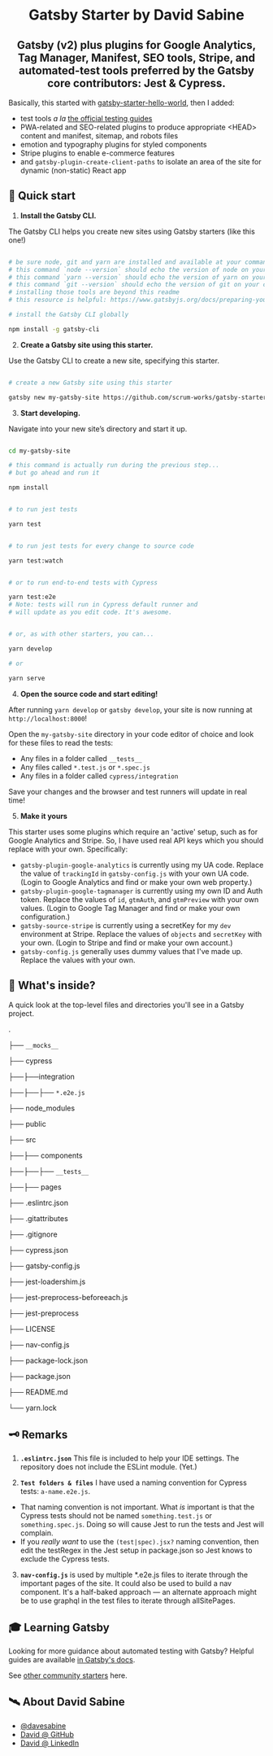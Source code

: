 <h1 align="center">Gatsby Starter by David Sabine</h1>
<h2 align="center">Gatsby (v2) plus plugins for Google Analytics, Tag Manager, Manifest, SEO tools, Stripe, and automated-test tools preferred by the Gatsby core contributors: Jest &amp; Cypress.</h2>
 
Basically, this started with [gatsby-starter-hello-world](https://github.com/gatsbyjs/gatsby-starter-hello-world), then I added:

- test tools _a la_ [the official testing guides](https://next.gatsbyjs.org/docs/testing/)
- PWA-related and SEO-related plugins to produce appropriate &lt;HEAD&gt; content and manifest, sitemap, and robots files
- emotion and typography plugins for styled components
- Stripe plugins to enable e-commerce features
- and `gatsby-plugin-create-client-paths` to isolate an area of the site for dynamic (non-static) React app
  
## 🚀 Quick start

1.  **Install the Gatsby CLI.**

The Gatsby CLI helps you create new sites using Gatsby starters (like this one!)

```sh

# be sure node, git and yarn are installed and available at your command line
# this command `node --version` should echo the version of node on your computer
# this command `yarn --version` should echo the version of yarn on your computer
# this command `git --version` should echo the version of git on your computer
# installing those tools are beyond this readme
# this resource is helpful: https://www.gatsbyjs.org/docs/preparing-your-environment/

# install the Gatsby CLI globally

npm install -g gatsby-cli

```

2.  **Create a Gatsby site using this starter.**

Use the Gatsby CLI to create a new site, specifying this starter.

```sh

# create a new Gatsby site using this starter

gatsby new my-gatsby-site https://github.com/scrum-works/gatsby-starter

```

3.  **Start developing.**

Navigate into your new site’s directory and start it up.

```sh

cd my-gatsby-site

# this command is actually run during the previous step...
# but go ahead and run it

npm install

```

```sh

# to run jest tests

yarn test


# to run jest tests for every change to source code

yarn test:watch


# or to run end-to-end tests with Cypress

yarn test:e2e
# Note: tests will run in Cypress default runner and
# will update as you edit code. It's awesome.


# or, as with other starters, you can...

yarn develop

# or

yarn serve

```

4.  **Open the source code and start editing!**

After running `yarn develop` or `gatsby develop`, your site is now running at `http://localhost:8000`!

Open the `my-gatsby-site` directory in your code editor of choice and look for these files to read the tests:

- Any files in a folder called `__tests__`
- Any files called `*.test.js` or `*.spec.js`
- Any files in a folder called `cypress/integration`

Save your changes and the browser and test runners will update in real time!

5.  **Make it yours**

This starter uses some plugins which require an 'active' setup, such as for Google Analytics and Stripe.  So, I have used real API keys which you should replace with your own.  Specifically:

- `gatsby-plugin-google-analytics` is currently using my UA code. Replace the value of `trackingId` in `gatsby-config.js` with your own UA code. (Login to Google Analytics and find or make your own web property.)
- `gatsby-plugin-google-tagmanager` is currently using my own ID and Auth token.  Replace the values of `id`, `gtmAuth`, and `gtmPreview` with your own values. (Login to Google Tag Manager and find or make your own configuration.)
- `gatsby-source-stripe` is currently using a secretKey for my `dev` environment at Stripe.  Replace the values of `objects` and `secretKey` with your own.  (Login to Stripe and find or make your own account.)
- `gatsby-config.js` generally uses dummy values that I've made up.  Replace the values with your own.

## 🧐 What's inside?

A quick look at the top-level files and directories you'll see in a Gatsby project.

.

├── `__mocks__`

├── cypress

├──├──integration

├──├──├── `*.e2e.js`

├── node_modules

├── public

├── src

├──├── components

├──├──├── `__tests__`

├──├── pages

├── .eslintrc.json

├── .gitattributes

├── .gitignore

├── cypress.json

├── gatsby-config.js

├── jest-loadershim.js

├── jest-preprocess-beforeeach.js

├── jest-preprocess

├── LICENSE

├── nav-config.js

├── package-lock.json

├── package.json

├── README.md

└── yarn.lock

## 🗝 Remarks

1. **`.eslintrc.json`** This file is included to help your IDE settings.  The repository does not include the ESLint module. (Yet.)

2. **`Test folders & files`** I have used a naming convention for Cypress tests: `a-name.e2e.js`.
- That naming convention is not important. What *is* important is that the Cypress tests should not be named `something.test.js` or `something.spec.js`.  Doing so will cause Jest to run the tests and Jest will complain.
- If you *really want* to use the `(test|spec).jsx?` naming convention, then edit the testRegex in the Jest setup in package.json so Jest knows to exclude the Cypress tests.

3. **`nav-config.js`** is used by multiple *.e2e.js files to iterate through the important pages of the site.  It could also be used to build a nav component.  It's a half-baked approach — an alternate approach might be to use graphql in the test files to iterate through allSitePages.

## 🎓 Learning Gatsby

Looking for more guidance about automated testing with Gatsby? Helpful guides are available [in Gatsby's docs](https://next.gatsbyjs.org/docs/testing/).

See <a  href="//next.gatsbyjs.org/docs/gatsby-starters/">other community starters</a> here.

## 🛰 About David Sabine

- [@davesabine](//twitter.com/DaveSabine)
- [David @ GitHub](//github.com/DavidSabine)
- [David @ LinkedIn](//ca.linkedin.com/in/davidsabine)
